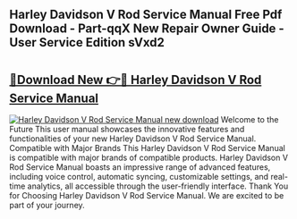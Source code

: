 ## Harley Davidson V Rod Service Manual Free Pdf Download - Part-qqX New Repair Owner Guide - User Service Edition sVxd2

# <h2><a href="http://bc81076.oget.top/?id=Harley+Davidson+V+Rod+Service+Manual">🔗Download New 👉🔴 Harley Davidson V Rod Service Manual</a></h2>

[![Harley Davidson V Rod Service Manual new download](https://i.imgur.com/5g1atiW.png)](http://bc81076.oget.top/?id=Harley+Davidson+V+Rod+Service+Manual)
Welcome to the Future This user manual showcases the innovative features and functionalities of your new Harley Davidson V Rod Service Manual. Compatible with Major Brands This Harley Davidson V Rod Service Manual is compatible with major brands of compatible products. Harley Davidson V Rod Service Manual boasts an impressive range of advanced features, including voice control, automatic syncing, customizable settings, and real-time analytics, all accessible through the user-friendly interface. Thank You for Choosing Harley Davidson V Rod Service Manual. We are excited to be part of your journey.
